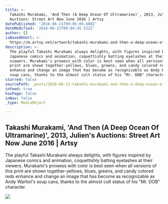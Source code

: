 ```yaml
---
title: >-
  Takashi Murakami, 'And Then (A Deep Ocean Of Ultramarine)', 2013, Julien's
  Auctions: Street Art Now June 2016 | Artsy
datePublished: '2016-06-21T09:05:09.660Z'
dateModified: '2016-06-21T09:04:45.522Z'
author: []
isBasedOnUrl: >-
  https://m.artsy.net/artwork/takashi-murakami-and-then-a-deep-ocean-of-ultramarine
description: >-
  The playful Takashi Murakami always delights, with figures inspired by
  Japanese comics and animation, coquettishly batting eyelashes at their
  viewers. Murakami's prowess with color is best seen when all versions of this
  print are shown together-yellows, blues, greens, and candy colored reds
  enhance and change an image that has become as recognizable as Andy Warhol's
  soup cans, thanks to the almost cult status of his "Mr. DOB" character.
starred: false
sourcePath: _posts/2016-06-21-takashi-murakami-and-then-a-deep-ocean-of-ultramarine.md
inFeed: true
hasPage: false
inNav: false
_type: MediaObject

---
```

<article style=""><h1>Takashi Murakami, 'And Then (A Deep Ocean Of Ultramarine)', 2013, Julien's Auctions: Street Art Now June 2016 | Artsy</h1><p>The playful Takashi Murakami always delights, with figures inspired by Japanese comics and animation, coquettishly batting eyelashes at their viewers. Murakami's prowess with color is best seen when all versions of this print are shown together-yellows, blues, greens, and candy colored reds enhance and change an image that has become as recognizable as Andy Warhol's soup cans, thanks to the almost cult status of his "Mr. DOB" character.</p><img src="https://d32dm0rphc51dk.cloudfront.net/eFujpon9H0eF35PgODxGXQ/normalized.jpg" /></article>